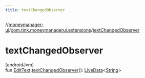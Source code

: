 ```yaml
---
title: textChangedObserver
---
```

//[moneymanager-ui](../../index.html)/[com.tink.moneymanagerui.extensions](index.html)/[textChangedObserver](text-changed-observer.html)



# textChangedObserver



[androidJvm]\
fun [EditText](https://developer.android.com/reference/kotlin/android/widget/EditText.html).[textChangedObserver](text-changed-observer.html)(): [LiveData](https://developer.android.com/reference/kotlin/androidx/lifecycle/LiveData.html)&lt;[String](https://kotlinlang.org/api/latest/jvm/stdlib/kotlin/-string/index.html)&gt;




